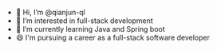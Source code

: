 - 👋 Hi, I’m @qianjun-ql
- 👀 I’m interested in full-stack development
- 🌱 I’m currently learning Java and Spring boot
- 😄 I'm pursuing a career as a full-stack software developer

<!---
qianjun-ql/qianjun-ql is a ✨ special ✨ repository because its `README.md` (this file) appears on your GitHub profile.
You can click the Preview link to take a look at your changes.
--->
